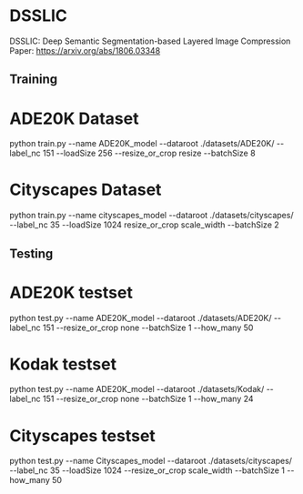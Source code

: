 # DSSLIC
DSSLIC: Deep Semantic Segmentation-based Layered Image Compression
Paper: https://arxiv.org/abs/1806.03348

## Training
# ADE20K Dataset
python train.py --name ADE20K_model --dataroot ./datasets/ADE20K/ --label_nc 151 --loadSize 256 --resize_or_crop resize --batchSize 8
# Cityscapes Dataset
python train.py --name cityscapes_model --dataroot ./datasets/cityscapes/ --label_nc 35 --loadSize 1024 resize_or_crop scale_width --batchSize 2

## Testing
# ADE20K testset
python test.py --name ADE20K_model --dataroot ./datasets/ADE20K/ --label_nc 151 --resize_or_crop none --batchSize 1 --how_many 50
# Kodak testset
python test.py --name ADE20K_model --dataroot ./datasets/Kodak/ --label_nc 151 --resize_or_crop none --batchSize 1 --how_many 24
# Cityscapes testset
python test.py --name Cityscapes_model --dataroot ./datasets/cityscapes/ --label_nc 35 --loadSize 1024 --resize_or_crop scale_width --batchSize 1 --how_many 50
